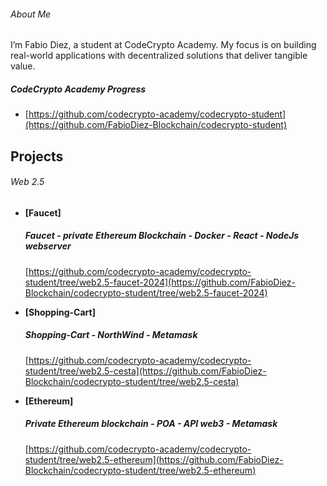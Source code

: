 ###### About Me

I’m Fabio Diez, a student at CodeCrypto Academy. My focus is on building real-world applications with decentralized solutions that deliver tangible value.

##### CodeCrypto Academy Progress
- [https://github.com/codecrypto-academy/codecrypto-student](https://github.com/FabioDiez-Blockchain/codecrypto-student)


## Projects

###### Web 2.5
- **[Faucet]**
  ##### Faucet - private Ethereum Blockchain - Docker - React - NodeJs webserver
  [https://github.com/codecrypto-academy/codecrypto-student/tree/web2.5-faucet-2024](https://github.com/FabioDiez-Blockchain/codecrypto-student/tree/web2.5-faucet-2024)

- **[Shopping-Cart]**
  ##### Shopping-Cart - NorthWind - Metamask
  [https://github.com/codecrypto-academy/codecrypto-student/tree/web2.5-cesta](https://github.com/FabioDiez-Blockchain/codecrypto-student/tree/web2.5-cesta)

- **[Ethereum]**
  ##### Private Ethereum blockchain - POA - API web3 - Metamask
  [https://github.com/codecrypto-academy/codecrypto-student/tree/web2.5-ethereum](https://github.com/FabioDiez-Blockchain/codecrypto-student/tree/web2.5-ethereum)




